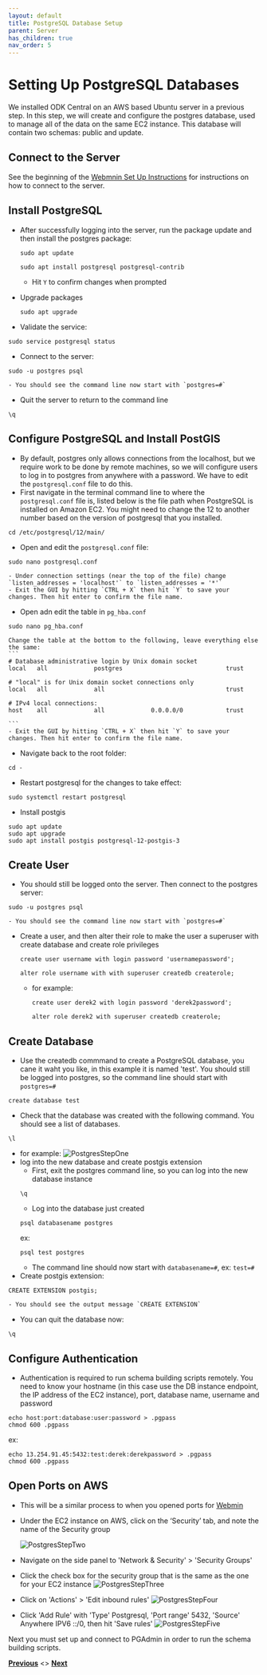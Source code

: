 ```yaml
---
layout: default
title: PostgreSQL Database Setup
parent: Server
has_children: true
nav_order: 5
---
```

# Setting Up PostgreSQL Databases
We installed ODK Central on an AWS based Ubuntu server in a previous step. In this step, we will create and configure the postgres database, used to manage all of the data on the same EC2 instance. This database will contain two schemas: public and update.

## Connect to the Server
See the beginning of the [Webmnin Set Up Instructions](Webmin_Setup.html) for instructions on how to connect to the server.

## Install PostgreSQL
- After successfully logging into the server, run the package update and then install the postgres package:

    ```
    sudo apt update

    sudo apt install postgresql postgresql-contrib
    ```

    - Hit `Y` to confirm changes when prompted
- Upgrade packages

    ```
    sudo apt upgrade
    ```
- Validate the service:
```
sudo service postgresql status
```
- Connect to the server:
```
sudo -u postgres psql
```
    - You should see the command line now start with `postgres=#`
- Quit the server to return to the command line
```
\q
```

## Configure PostgreSQL and Install PostGIS
- By default, postgres only allows connections from the localhost, but we require work to be done by remote machines, so we will configure users to log in to postgres from anywhere with a password. We have to edit the `postgresql.conf` file to do this.
- First navigate in the terminal command line to where the `postgresql.conf` file is, listed below is the file path when PostgreSQL is installed on Amazon EC2. You might need to change the 12 to another number based on the version of postgresql that you installed.
```
cd /etc/postgresql/12/main/
```
- Open and edit the `postgresql.conf` file:
```
sudo nano postgresql.conf
```
    - Under connection settings (near the top of the file) change `listen_addresses = 'localhost'` to `listen_addresses = '*'`
    - Exit the GUI by hitting `CTRL + X` then hit `Y` to save your changes. Then hit enter to confirm the file name.
- Open adn edit the table in `pg_hba.conf`
```
sudo nano pg_hba.conf
```
    Change the table at the bottom to the following, leave everything else the same:
    ```
    # Database administrative login by Unix domain socket
    local   all             postgres                             trust

    # "local" is for Unix domain socket connections only
    local   all             all                                  trust

    # IPv4 local connections:
    host    all             all             0.0.0.0/0            trust

    ```
    - Exit the GUI by hitting `CTRL + X` then hit `Y` to save your changes. Then hit enter to confirm the file name.
- Navigate back to the root folder:
```
cd -
```
- Restart postgresql for the changes to take effect:
```
sudo systemctl restart postgresql
```
- Install postgis
```
sudo apt update
sudo apt upgrade
sudo apt install postgis postgresql-12-postgis-3
```

## Create User
- You should still be logged onto the server. Then connect to the postgres server:
```
sudo -u postgres psql
```
    - You should see the command line now start with `postgres=#`
- Create a user, and then alter their role to make the user a superuser with create database and create role privileges
    ```
    create user username with login password 'usernamepassword';

    alter role username with with superuser createdb createrole;
    ```

    - for example:
        ```
        create user derek2 with login password 'derek2password';

        alter role derek2 with superuser createdb createrole;
        ```

## Create Database
- Use the createdb commmand to create a PostgreSQL database, you cane it waht you like, in this example it is named 'test'. You should still be logged into postgres, so the command line should start with `postgres=#`
```
create database test
```
- Check that the database was created with the following command. You should see a list of databases.
```
\l
```
- for example:
    ![PostgresStepOne](serverAssets/PostgresStepOne.png)
- log into the new database and create postgis extension
    - First, exit the postgres command line, so you can log into the new database instance
    ```
    \q
    ```
    - Log into the database just created
    ```
    psql databasename postgres
    ```
    ex:
    ```
    psql test postgres
    ```
    - The command line should now start with `databasename=#`, ex: `test=#`
- Create postgis extension:
```
CREATE EXTENSION postgis;
```
    - You should see the output message `CREATE EXTENSION`
- You can quit the database now:
```
\q
```

## Configure Authentication
- Authentication is required to run schema building scripts remotely. You need to know your hostname (in this case use the DB instance endpoint, the IP address of the EC2 instance), port, database name, username and password
```
echo host:port:database:user:password > .pgpass
chmod 600 .pgpass
```
ex:
```
echo 13.254.91.45:5432:test:derek:derekpassword > .pgpass
chmod 600 .pgpass
```

## Open Ports on AWS
- This will be a similar process to when you opened ports for [Webmin](Webmin_Setup.html)
- Under the EC2 instance on AWS, click on the ‘Security’ tab, and note the name of the Security group

    ![PostgresStepTwo](serverAssets/PostgresStepTwo.png)
- Navigate on the side panel to 'Network & Security' > 'Security Groups'
- Click the check box for the security group that is the same as the one for your EC2 instance
![PostgresStepThree](serverAssets/PostgresStepThree.png)
- Click on 'Actions' > 'Edit inbound rules'
![PostgresStepFour](serverAssets/PostgresStepFour.png)
- Click 'Add Rule' with 'Type' Postgresql, 'Port range' 5432, 'Source' Anywhere IPV6 ::/0, then hit 'Save rules'
![PostgresStepFive](serverAssets/PostgresStepFive.png)

Next you must set up and connect to PGAdmin in order to run the schema building scripts.

**[Previous](NavigatingWebmin.html)** <> **[Next](PGAdmin.html)**
